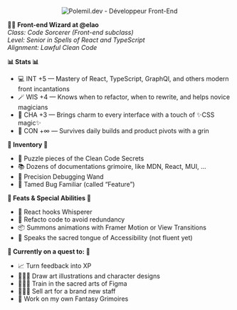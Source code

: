 <!--
**Le-Polemil/Le-Polemil** is a ✨ _special_ ✨ repository because its `README.md` (this file) appears on your GitHub profile.

Here are some ideas to get you started:

- 🔭 I’m currently working on ...
- 🌱 I’m currently learning ...
- 👯 I’m looking to collaborate on ...
- 🤔 I’m looking for help with ...
- 💬 Ask me about ...
- 📫 How to reach me: ...
- 😄 Pronouns: ...
- ⚡ Fun fact: ...
-->
<p align="center">
  <img src="https://media.discordapp.net/attachments/795025538913140806/1399345984680493137/Copie_de_Banniere_Polemil.png?ex=6888aa01&is=68875881&hm=e59d5e1f03e55a42f01d51dc6a3f8f61e74cdd91c9da2e5b4fa3f6688e66046e&=&format=webp&quality=lossless&width=2928&height=732" alt="Polemil.dev - Développeur Front-End" />
</p>

🧙‍♂️ **Front-end Wizard at @elao**  
*Class: Code Sorcerer (Front-end subclass)*  
*Level: Senior in Spells of React and TypeScript*  
*Alignment: Lawful Clean Code*  

**📊 Stats 📊**  
- 💻 INT +5 — Mastery of React, TypeScript, GraphQl, and others modern front incantations  
- 🪄 WIS +4 — Knows when to refactor, when to rewrite, and helps novice magicians
- 🎨 CHA +3 — Brings charm to every interface with a touch of ✨CSS magic✨ 
- 🧠 CON +∞ — Survives daily builds and product pivots with a grin  

**👜 Inventory 👜**  
- 🧩 Puzzle pieces of the Clean Code Secrets  
- 📚 Dozens of documentations grimoire, like MDN, React, MUI, ...
- 🎯 Precision Debugging Wand  
- 🐛 Tamed Bug Familiar (called “Feature”)  

**🧌 Feats & Special Abilities 🧌**  
- 🤫 React hooks Whisperer  
- 🧪 Refacto code to avoid redundancy
- 📦 Summons animations with Framer Motion or View Transitions
- 🔐 Speaks the sacred tongue of Accessibility (not fluent yet)

**📜 Currently on a quest to: 📜**  
- 📈 Turn feedback into XP 
- 👨🏼‍🎨 Draw art illustrations and character designs  
- 👨🏻‍💻 Train in the sacred arts of Figma
- 🧙🏼‍♂️ Sell art for a brand new staff
- 📖 Work on my own Fantasy Grimoires


